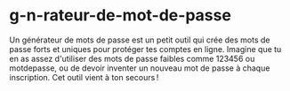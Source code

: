 # g-n-rateur-de-mot-de-passe
Un générateur de mots de passe est un petit outil qui crée des mots de passe forts et uniques pour protéger tes comptes en ligne. Imagine que tu en as assez d'utiliser des mots de passe faibles comme 123456 ou motdepasse, ou de devoir inventer un nouveau mot de passe à chaque inscription. Cet outil vient à ton secours ! 
